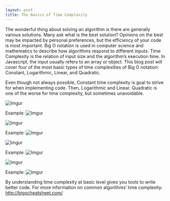 ```yaml
---
layout: post
title: The Basics of Time Complexity 
---
```


The wonderful thing about solving an algorithm is there are generally various solutions. Many ask what is the best solution? Opinions on the best may be impacted by personal preferences, but the efficiency of your code is most important. 
Big O notation is used in computer science and mathematics to describe how algorithms respond to different inputs. Time Complexity is the relation of input size and the algorithm’s execution time. In Javascript, the input usually refers to an array or object. This blog post will cover four of the most basic types of time complexities of Big O notation: Constant, Logarithmic, Linear, and Quadratic. 

Even though not always possible, Constant time complexity is goal to strive for when implementing code. Then, Logarithmic and Linear. Quadratic is one of the worse for time complexity, but sometimes unavoidable.  


![Imgur](http://i.imgur.com/2APo556.png)

Example:
![Imgur](http://i.imgur.com/K2CBswi.png)



![Imgur](http://i.imgur.com/TW9cUB4.png)

 Example:
![Imgur](http://i.imgur.com/DjQBRiO.png)




![Imgur](http://i.imgur.com/CBaDc57.png)

Example:
![Imgur](http://i.imgur.com/9IkCkk2.png)




![Imgur](http://i.imgur.com/evlFGVx.png)

Example:
![Imgur](http://i.imgur.com/GBAqhfM.png)

By understanding time complexity at basic level gives you tools to write better code. For more information on common algorithms’ time complexity: http://bigocheatsheet.com/
